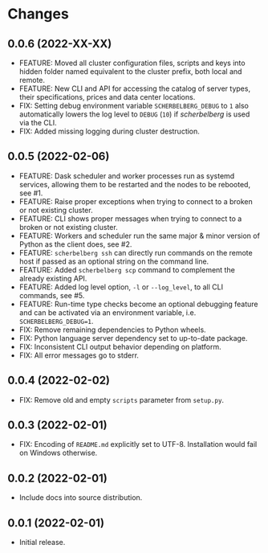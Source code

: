 # Changes

## 0.0.6 (2022-XX-XX)

- FEATURE: Moved all cluster configuration files, scripts and keys into hidden folder named equivalent to the cluster prefix, both local and remote.
- FEATURE: New CLI and API for accessing the catalog of server types, their specifications, prices and data center locations.
- FIX: Setting debug environment variable `SCHERBELBERG_DEBUG` to `1` also automatically lowers the log level to `DEBUG` (`10`) if *scherbelberg* is used via the CLI.
- FIX: Added missing logging during cluster destruction.

## 0.0.5 (2022-02-06)

- FEATURE: Dask scheduler and worker processes run as systemd services, allowing them to be restarted and the nodes to be rebooted, see #1.
- FEATURE: Raise proper exceptions when trying to connect to a broken or not existing cluster.
- FEATURE: CLI shows proper messages when trying to connect to a broken or not existing cluster.
- FEATURE: Workers and scheduler run the same major & minor version of Python as the client does, see #2.
- FEATURE: `scherbelberg ssh` can directly run commands on the remote host if passed as an optional string on the command line.
- FEATURE: Added `scherbelberg scp` command to complement the already existing API.
- FEATURE: Added log level option, `-l` or `--log_level`, to all CLI commands, see #5.
- FEATURE: Run-time type checks become an optional debugging feature and can be activated via an environment variable, i.e. `SCHERBELBERG_DEBUG=1`.
- FIX: Remove remaining dependencies to Python wheels.
- FIX: Python language server dependency set to up-to-date package.
- FIX: Inconsistent CLI output behavior depending on platform.
- FIX: All error messages go to stderr.

## 0.0.4 (2022-02-02)

- FIX: Remove old and empty `scripts` parameter from `setup.py`.

## 0.0.3 (2022-02-01)

- FIX: Encoding of `README.md` explicitly set to UTF-8. Installation would fail on Windows otherwise.

## 0.0.2 (2022-02-01)

- Include docs into source distribution.

## 0.0.1 (2022-02-01)

- Initial release.
